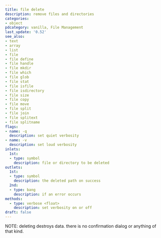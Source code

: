 ```yaml
---
title: file delete
description: remove files and directories
categories:
- object
pdcategory: vanilla, File Management
last_update: '0.52'
see_also:
- text
- array
- list
- file
- file define
- file handle
- file mkdir
- file which
- file glob
- file stat
- file isfile
- file isdirectory
- file size
- file copy
- file move
- file split
- file join
- file splitext
- file splitname
flags:
- name: -q
  description: set quiet verbosity
- name: -v
  description: set loud verbosity
inlets:
  1st:
  - type: symbol
    description: file or directory to be deleted
outlets:
  1st:
  - type: symbol
    description: the deleted path on success
  2nd:
  - type: bang
    description: if an error occurs
methods:
  - type: verbose <float>
    description: set verbosity on or off
draft: false
---
```

NOTE: deleting destroys data. there is no confirmation dialog or anything of that kind.
